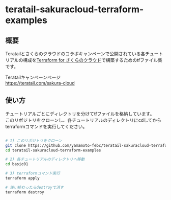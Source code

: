 # teratail-sakuracloud-terraform-examples

## 概要

Teratailとさくらのクラウドのコラボキャンペーンで公開されている各チュートリアルの構成を[Terraform for さくらのクラウド](https://github.com/yamamoto-febc/terraform-provider-sakuracloud)で構築するためのtfファイル集です。

Teratailキャンペーンページ  
https://teratail.com/sakura-cloud

## 使い方

チュートリアルごとにディレクトリを分けてtfファイルを格納しています。  
このリポジトリをクローンし、各チュートリアルのディレクトリにcdしてからterraformコマンドを実行してください。

```bash

# 1) このリポジトリをクローン
git clone https://github.com/yamamoto-febc/teratail-sakuracloud-terraform-examples.git
cd teratail-sakuracloud-terraform-examples

# 2) 各チュートリアルのディレクトリへ移動
cd basic01

# 3) terraformコマンド実行
terraform apply

# 使い終わったらdestroyで消す
terraform destroy

```
